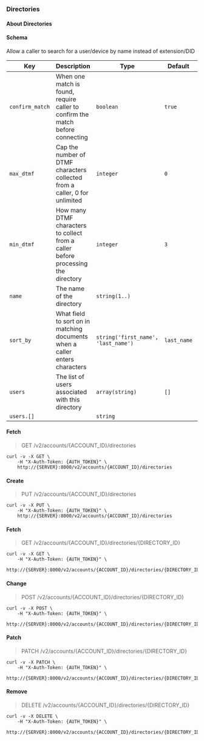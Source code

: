 ### Directories

#### About Directories

#### Schema

Allow a caller to search for a user/device by name instead of extension/DID

Key | Description | Type | Default | Required
--- | ----------- | ---- | ------- | --------
`confirm_match` | When one match is found, require caller to confirm the match before connecting | `boolean` | `true` | `false`
`max_dtmf` | Cap the number of DTMF characters collected from a caller, 0 for unlimited | `integer` | `0` | `false`
`min_dtmf` | How many DTMF characters to collect from a caller before processing the directory | `integer` | `3` | `false`
`name` | The name of the directory | `string(1..)` |   | `true`
`sort_by` | What field to sort on in matching documents when a caller enters characters | `string('first_name', 'last_name')` | `last_name` | `false`
`users` | The list of users associated with this directory | `array(string)` | `[]` | `false`
`users.[]` |   | `string` |   | `false`


#### Fetch

> GET /v2/accounts/{ACCOUNT_ID}/directories

```shell
curl -v -X GET \
    -H "X-Auth-Token: {AUTH_TOKEN}" \
    http://{SERVER}:8000/v2/accounts/{ACCOUNT_ID}/directories
```

#### Create

> PUT /v2/accounts/{ACCOUNT_ID}/directories

```shell
curl -v -X PUT \
    -H "X-Auth-Token: {AUTH_TOKEN}" \
    http://{SERVER}:8000/v2/accounts/{ACCOUNT_ID}/directories
```

#### Fetch

> GET /v2/accounts/{ACCOUNT_ID}/directories/{DIRECTORY_ID}

```shell
curl -v -X GET \
    -H "X-Auth-Token: {AUTH_TOKEN}" \
    http://{SERVER}:8000/v2/accounts/{ACCOUNT_ID}/directories/{DIRECTORY_ID}
```

#### Change

> POST /v2/accounts/{ACCOUNT_ID}/directories/{DIRECTORY_ID}

```shell
curl -v -X POST \
    -H "X-Auth-Token: {AUTH_TOKEN}" \
    http://{SERVER}:8000/v2/accounts/{ACCOUNT_ID}/directories/{DIRECTORY_ID}
```

#### Patch

> PATCH /v2/accounts/{ACCOUNT_ID}/directories/{DIRECTORY_ID}

```shell
curl -v -X PATCH \
    -H "X-Auth-Token: {AUTH_TOKEN}" \
    http://{SERVER}:8000/v2/accounts/{ACCOUNT_ID}/directories/{DIRECTORY_ID}
```

#### Remove

> DELETE /v2/accounts/{ACCOUNT_ID}/directories/{DIRECTORY_ID}

```shell
curl -v -X DELETE \
    -H "X-Auth-Token: {AUTH_TOKEN}" \
    http://{SERVER}:8000/v2/accounts/{ACCOUNT_ID}/directories/{DIRECTORY_ID}
```

